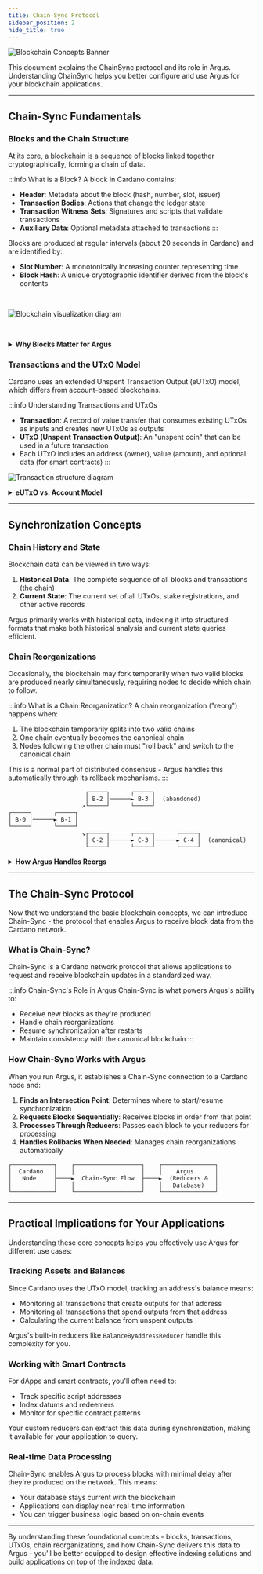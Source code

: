 ```yaml
---
title: Chain-Sync Protocol
sidebar_position: 2
hide_title: true
---
```


![Blockchain Concepts Banner](/img/docs/argus/core-concepts/chain-sync-protocol-banner.webp)

This document explains the ChainSync protocol and its role in Argus. Understanding ChainSync helps you better configure and use Argus for your blockchain applications.

---

## Chain-Sync Fundamentals

### Blocks and the Chain Structure

At its core, a blockchain is a sequence of blocks linked together cryptographically, forming a chain of data.

:::info What is a Block?
A block in Cardano contains:

- **Header**: Metadata about the block (hash, number, slot, issuer)
- **Transaction Bodies**: Actions that change the ledger state
- **Transaction Witness Sets**: Signatures and scripts that validate transactions
- **Auxiliary Data**: Optional metadata attached to transactions
  :::

Blocks are produced at regular intervals (about 20 seconds in Cardano) and are identified by:

- **Slot Number**: A monotonically increasing counter representing time
- **Block Hash**: A unique cryptographic identifier derived from the block's contents

&nbsp;

![Blockchain visualization diagram](/img/docs/argus/core-concepts/blockchain-visualization-diagram.svg)

&nbsp;

<details>
<summary><strong>Why Blocks Matter for Argus</strong></summary>

Argus processes blocks sequentially to update your database. Each block represents a specific point in history, with:

- A guaranteed order of transactions
- A timestamp (via its slot number)
- Changes to the ledger state

When you implement reducers in Argus, you're defining how to transform block data into useful information for your application.

</details>

### Transactions and the UTxO Model

Cardano uses an extended Unspent Transaction Output (eUTxO) model, which differs from account-based blockchains.

:::info Understanding Transactions and UTxOs

- **Transaction**: A record of value transfer that consumes existing UTxOs as inputs and creates new UTxOs as outputs
- **UTxO (Unspent Transaction Output)**: An "unspent coin" that can be used in a future transaction
- Each UTxO includes an address (owner), value (amount), and optional data (for smart contracts)
  :::

![Transaction structure diagram](/img/docs/argus/core-concepts/transaction-structure-diagram.svg)


<details>
<summary><strong>eUTxO vs. Account Model</strong></summary>

Unlike account-based models (like Ethereum) where you have balances, in Cardano:

- You don't have a single "balance" - you have a collection of UTxOs
- Each transaction must consume entire UTxOs and create new ones
- This design enables more predictable transaction outcomes and better parallelism

When Argus indexes address balances, it's actually tracking all UTxOs associated with that address.

</details>

---

## Synchronization Concepts

### Chain History and State

Blockchain data can be viewed in two ways:

1. **Historical Data**: The complete sequence of all blocks and transactions (the chain)
2. **Current State**: The current set of all UTxOs, stake registrations, and other active records

Argus primarily works with historical data, indexing it into structured formats that make both historical analysis and current state queries efficient.

### Chain Reorganizations

Occasionally, the blockchain may fork temporarily when two valid blocks are produced nearly simultaneously, requiring nodes to decide which chain to follow.

:::info What is a Chain Reorganization?
A chain reorganization ("reorg") happens when:

1. The blockchain temporarily splits into two valid chains
2. One chain eventually becomes the canonical chain
3. Nodes following the other chain must "roll back" and switch to the canonical chain

This is a normal part of distributed consensus - Argus handles this automatically through its rollback mechanisms.
:::

```
                      ┌─────┐      ┌─────┐
                      │ B-2 │──────► B-3 │  (abandoned)
                     ↗└─────┘      └─────┘
┌─────┐      ┌─────┐
│ B-0 │──────► B-1 │
└─────┘      └─────┘
                     ↘┌─────┐      ┌─────┐      ┌─────┐
                      │ C-2 │──────► C-3 │──────► C-4 │  (canonical)
                      └─────┘      └─────┘      └─────┘
```

<details>
<summary><strong>How Argus Handles Reorgs</strong></summary>

When a reorg occurs, Argus:

1. Receives a rollback notification with a slot number
2. Calls `RollBackwardAsync` on all reducers to revert database state
3. Processes the new canonical blocks via `RollForwardAsync`

This ensures your database always reflects the canonical chain state.

</details>

---

## The Chain-Sync Protocol

Now that we understand the basic blockchain concepts, we can introduce Chain-Sync - the protocol that enables Argus to receive block data from the Cardano network.

### What is Chain-Sync?

Chain-Sync is a Cardano network protocol that allows applications to request and receive blockchain updates in a standardized way.

:::info Chain-Sync's Role in Argus
Chain-Sync is what powers Argus's ability to:

- Receive new blocks as they're produced
- Handle chain reorganizations
- Resume synchronization after restarts
- Maintain consistency with the canonical blockchain
  :::

### How Chain-Sync Works with Argus

When you run Argus, it establishes a Chain-Sync connection to a Cardano node and:

1. **Finds an Intersection Point**: Determines where to start/resume synchronization
2. **Requests Blocks Sequentially**: Receives blocks in order from that point
3. **Processes Through Reducers**: Passes each block to your reducers for processing
4. **Handles Rollbacks When Needed**: Manages chain reorganizations automatically

```
┌────────────┐    ┌───────────────────┐    ┌───────────────┐
│  Cardano   │    │                   │    │    Argus      │
│   Node     ├────►  Chain-Sync Flow  ├────►  (Reducers &  │
│            │    │                   │    │   Database)   │
└────────────┘    └───────────────────┘    └───────────────┘
```

---

## Practical Implications for Your Applications

Understanding these core concepts helps you effectively use Argus for different use cases:

### Tracking Assets and Balances

Since Cardano uses the UTxO model, tracking an address's balance means:

- Monitoring all transactions that create outputs for that address
- Monitoring all transactions that spend outputs from that address
- Calculating the current balance from unspent outputs

Argus's built-in reducers like `BalanceByAddressReducer` handle this complexity for you.

### Working with Smart Contracts

For dApps and smart contracts, you'll often need to:

- Track specific script addresses
- Index datums and redeemers
- Monitor for specific contract patterns

Your custom reducers can extract this data during synchronization, making it available for your application to query.

### Real-time Data Processing

Chain-Sync enables Argus to process blocks with minimal delay after they're produced on the network. This means:

- Your database stays current with the blockchain
- Applications can display near real-time information
- You can trigger business logic based on on-chain events

---

By understanding these foundational concepts - blocks, transactions, UTxOs, chain reorganizations, and how Chain-Sync delivers this data to Argus - you'll be better equipped to design effective indexing solutions and build applications on top of the indexed data.
